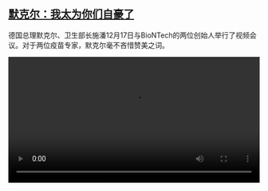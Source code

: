 <!--1608296056000-->
[默克尔：我太为你们自豪了](https://www.dw.com/zh/%E9%BB%98%E5%85%8B%E5%B0%94%EF%BC%9A%E6%88%91%E5%A4%AA%E4%B8%BA%E4%BD%A0%E4%BB%AC%E8%87%AA%E8%B1%AA%E4%BA%86/a-55986973)
------

<p>德国总理默克尔、卫生部长施潘12月17日与BioNTech的两位创始人举行了视频会议。对于两位疫苗专家，默克尔毫不吝惜赞美之词。</small></p><video src="https://tvdownloaddw-a.akamaihd.net/dwtv_video/flv/vdt_zh/2020/bchi201218_001_9c407bchi_201218_biontech_sd_sor.mp4" controls style="width:100%"></video>
